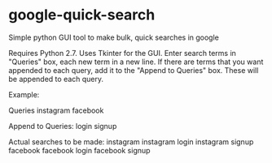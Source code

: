 # google-quick-search
Simple python GUI tool to make bulk, quick searches in google

Requires Python 2.7.
Uses Tkinter for the GUI.
Enter search terms in "Queries" box, each new term in a new line.
If there are terms that you want appended to each query, add it to the "Append to Queries" box. These will be appended to each query. 

Example:

Queries
instagram
facebook

Append to Queries:
login
signup

Actual searches to be made:
instagram
instagram login
instagram signup
facebook
facebook login
facebook signup

